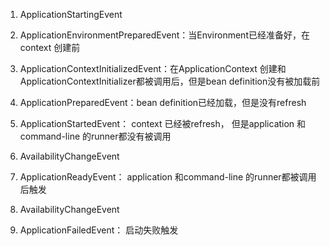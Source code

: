 1. ApplicationStartingEvent

2. ApplicationEnvironmentPreparedEvent：当Environment已经准备好，在context 创建前

3. ApplicationContextInitializedEvent：在ApplicationContext 创建和ApplicationContextInitializer都被调用后，但是bean definition没有被加载前

4. ApplicationPreparedEvent：bean definition已经加载，但是没有refresh

5. ApplicationStartedEvent： context 已经被refresh， 但是application 和command-line 的runner都没有被调用

6. AvailabilityChangeEvent

7. ApplicationReadyEvent： application 和command-line 的runner都被调用后触发

8. AvailabilityChangeEvent

9. ApplicationFailedEvent： 启动失败触发
